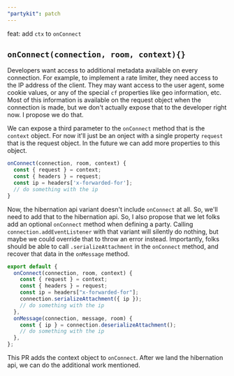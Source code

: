 ```yaml
---
"partykit": patch
---
```


feat: add `ctx` to `onConnect`

## `onConnect(connection, room, context){}`

Developers want access to additional metadata available on every connection. For example, to implement a rate limiter, they need access to the IP address of the client. They may want access to the user agent, some cookie values, or any of the special `cf` properties like geo information, etc. Most of this information is available on the request object when the connection is made, but we don't actually expose that to the developer right now. I propose we do that.

We can expose a third parameter to the `onConnect` method that is the `context` object. For now it'll just be an onject with a single property `request` that is the request object. In the future we can add more properties to this object.

```js
onConnect(connection, room, context) {
  const { request } = context;
  const { headers } = request;
  const ip = headers['x-forwarded-for'];
  // do something with the ip
}
```

Now, the hibernation api variant doesn't include `onConnect` at all. So, we'll need to add that to the hibernation api. So, I also propose that we let folks add an optional `onConnect` method when defining a party. Calling `connection.addEventListener` with that variant will silently do nothing, but maybe we could override that to throw an error instead. Importantly, folks should be able to call `.serializeAttachment` in the `onConnect` method, and recover that data in the `onMessage` method.

```js
export default {
  onConnect(connection, room, context) {
    const { request } = context;
    const { headers } = request;
    const ip = headers["x-forwarded-for"];
    connection.serializeAttachment({ ip });
    // do something with the ip
  },
  onMessage(connection, message, room) {
    const { ip } = connection.deserializeAttachment();
    // do something with the ip
  },
};
```

This PR adds the context object to `onConnect`. After we land the hibernation api, we can do the additional work mentioned.
